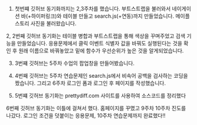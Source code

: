 
1. 첫번쨰 깃허브 동기화까지는 2,3주차를 했습니다. 부트스트랩을 불러와서 네이게이션 바(+하이퍼링크)와 테이블 만들고 search.js(+연동)까지 만들었습니다. 메이플스토리 사진을  불러왔습니다.

2, 2번째 깃허브 동기화는 테이블 병합과 부트스트랩을 통해 색상을 꾸며주었고 검색 기능을 만들었습니다. 응용문제에서 클릭 이벤트 식별자 값을 바꿔도 실행된다는 것을 확인 후 원래 이름으로 바꿔놓았고 밑에 함수가 우선순위가 높은 것을 알게되었습니다. 

3. 3번쨰 깃허브는 5주차 수업의 팝업창을 만들어봤습니다. 

4. 4번째 깃허브는 5주차 연습문제인 search.js에서 비속어 공백을 검사하는 코딩을 짰습니다. 그리고 6주차 로그인 폼과 로그인 후 페이지를 작성했습니다.

5. 5번쨰 깃허브 동기화는 prettydiff.com 사이트를 사용하여 소스코드를 정리했다

6번째 깃허브 동기화는 이틀에 걸쳐서 했다. 홈페이지를 꾸몄고 9주차 10주차 진도를 나갔다. 로그인 조건을 덧붙이는 응용문제, 10주차 연습문제까지 완료했다!!
